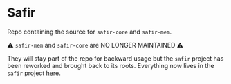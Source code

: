 # Safir

Repo containing the source for `safir-core` and `safir-mem`.

:warning: `safir-mem` and `safir-core` are NO LONGER MAINTAINED :warning:

They will stay part of the repo for backward usage but the `safir` project has been reworked and brought back to its roots.
Everything now lives in the `safir` project [here](https://github.com/tyrannican/safir).
